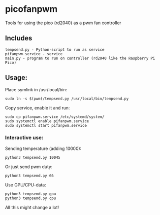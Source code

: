 # picofanpwm
Tools for using the pico (rd2040) as a pwm fan controller

## Includes
```
tempsend.py - Python-script to run as service
pifanpwm.service - service
main.py - program to run on controller (rd2040 like the Raspberry Pi Pico)
```
## Usage:
Place symlink in /usr/local/bin:
```
sudo ln -s $(pwm)/tempsend.py /usr/local/bin/tempsend.py
```
Copy service, enable it and run:
```
sudo cp pifanpwm.service /etc/systemd/system/
sudo systemctl enable pifanpwm.service
sudo systemctl start pifanpwm.service
```
### Interactive use:
Sending temperature (adding 10000):
```
python3 tempsend.py 10045
```
Or just send pwm duty:
```
python3 tempsend.py 66
```
Use GPU/CPU-data:
```
python3 tempsend.py gpu
python3 tempsend.py cpu
```
All this might change a lot!